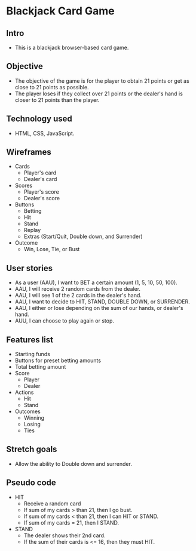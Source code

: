 # Blackjack Card Game

## Intro
* This is a blackjack browser-based card game. 

## Objective
* The objective of the game is for the player to obtain 21 points or get as close to 21 points as possible. 
* The player loses if they collect over 21 points or the dealer's hand is closer to 21 points than the player.

## Technology used
* HTML, CSS, JavaScript.

## Wireframes
* Cards
	* Player's card
	* Dealer's card
* Scores
	* Player's score
	* Dealer's score
* Buttons
	* Betting 
	* Hit
	* Stand
	* Replay
	* Extras (Start/Quit, Double down, and Surrender)
* Outcome
	* Win, Lose, Tie, or Bust

## User stories
* As a user (AAU), I want to BET a certain amount (1, 5, 10, 50, 100).
* AAU, I will receive 2 random cards from the dealer.
* AAU, I will see 1 of the 2 cards in the dealer's hand.
* AAU, I want to decide to HIT, STAND, DOUBLE DOWN, or SURRENDER.
* AAU, I either or lose depending on the sum of our hands, or dealer's hand.
* AUU, I can choose to play again or stop.

## Features list
* Starting funds
* Buttons for preset betting amounts
* Total betting amount
* Score
	* Player
	* Dealer
* Actions
	* Hit
	* Stand
* Outcomes
	* Winning
	* Losing
	* Ties

## Stretch goals 
* Allow the ability to Double down and surrender.

## Pseudo code
* HIT
	* Receive a random card
	* If sum of my cards > than 21, then I  go bust.
	* If sum of my cards < than 21, then I can HIT or STAND.
	* If sum of my cards = 21, then I STAND.
* STAND
	* The dealer shows their 2nd card.
	* If the sum of their cards is <= 16, then they must HIT.